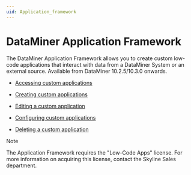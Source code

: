 ```yaml
---
uid: Application_framework
---
```


# DataMiner Application Framework

The DataMiner Application Framework allows you to create custom low-code applications that interact with data from a DataMiner System or an external source. Available from DataMiner 10.2.5/10.3.0 onwards.

- [Accessing custom applications](xref:Accessing_custom_apps)

- [Creating custom applications](xref:Creating_custom_apps)

- [Editing a custom application](xref:Editing_custom_apps)

- [Configuring custom applications](xref:Configuring_custom_apps)

- [Deleting a custom application](xref:Deleting_custom_apps)

> [!NOTE]
> The Application Framework requires the "Low-Code Apps" license. For more information on acquiring this license, contact the Skyline Sales department.
